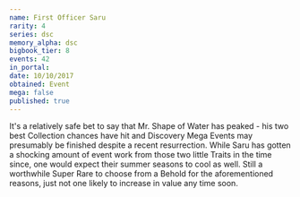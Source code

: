 ```yaml
---
name: First Officer Saru
rarity: 4
series: dsc
memory_alpha: dsc
bigbook_tier: 8
events: 42
in_portal:
date: 10/10/2017
obtained: Event
mega: false
published: true
---
```


It's a relatively safe bet to say that Mr. Shape of Water has peaked - his two best Collection chances have hit and Discovery Mega Events may presumably be finished despite a recent resurrection. While Saru has gotten a shocking amount of event work from those two little Traits in the time since, one would expect their summer seasons to cool as well. Still a worthwhile Super Rare to choose from a Behold for the aforementioned reasons, just not one likely to increase in value any time soon.
